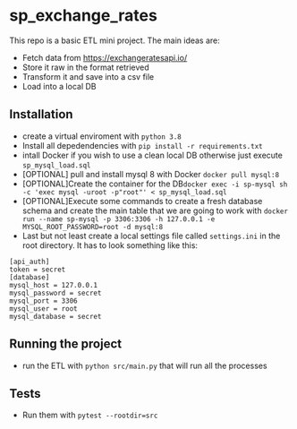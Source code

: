 # sp_exchange_rates
This repo is a basic ETL mini project. The main ideas are:
- Fetch data from https://exchangeratesapi.io/
- Store it raw in the format retrieved
- Transform it and save into a csv file
- Load into a local DB
## Installation
- create a virtual enviroment with `python 3.8`
- Install  all depedendencies with `pip install -r requirements.txt`
- intall Docker if you wish to use a clean local DB otherwise just execute `sp_mysql_load.sql`
- [OPTIONAL] pull and install mysql 8 with Docker `docker pull mysql:8`
- [OPTIONAL]Create the container for the DB`docker exec -i sp-mysql sh -c 'exec mysql -uroot -p"root"' < sp_mysql_load.sql`
- [OPTIONAL]Execute some commands to create a fresh database schema and create the main table that we are going to work with `docker run --name sp-mysql -p 3306:3306 -h 127.0.0.1 -e MYSQL_ROOT_PASSWORD=root -d mysql:8`
- Last but not least create a local settings file called `settings.ini` in the root directory. It has to look something like this:
```
[api_auth]
token = secret
[database]
mysql_host = 127.0.0.1
mysql_password = secret
mysql_port = 3306
mysql_user = root
mysql_database = secret
```
## Running the project
- run the ETL with `python src/main.py` that will run all  the processes 

## Tests
- Run them with `pytest --rootdir=src`
